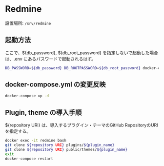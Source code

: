 # Redmine

設置場所: ```/srv/redmine```

## 起動方法

ここで、${db_password}, ${db_root_password} を指定しないで起動した場合は、.env
にあるパスワードで起動されるはず。

```sh
DB_PASSWORD=${db_password} DB_ROOTPASSWORD=${db_root_password} docker-compose up -d
```


## docker-compose.yml の変更反映

```sh
docker-compose up -d
```

## Plugin, theme の導入手順

${repository URI} は、導入するプラグイン・テーマのGitHub RepositoryのURIを指定する。

```sh
docker exec -it redmine bash
git clone ${repository URI} plugins/${plugin_name}
git clone ${repository URI} public/themes/${plugin_name}
exit
docker-compose restart
```
